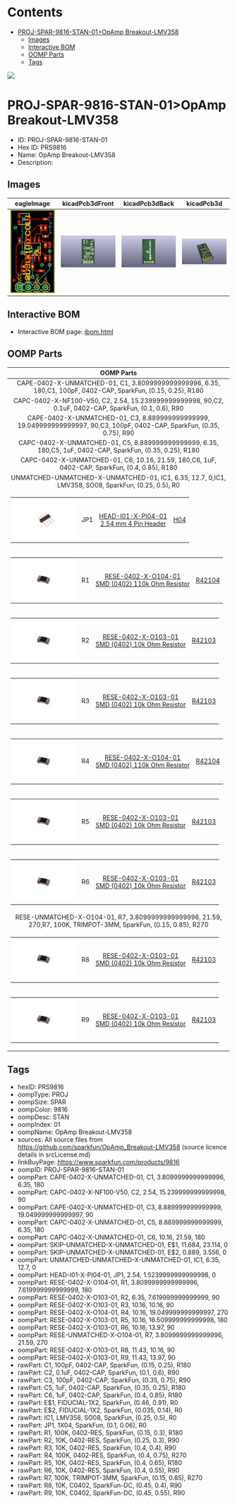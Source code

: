 



Contents
========

* [PROJ-SPAR-9816-STAN-01>OpAmp Breakout-LMV358](#proj-spar-9816-stan-01opamp-breakout-lmv358)
	* [Images](#images)
	* [Interactive BOM](#interactive-bom)
	* [OOMP Parts](#oomp-parts)
	* [Tags](#tags)
  
![][im]
# PROJ-SPAR-9816-STAN-01>OpAmp Breakout-LMV358

- ID: PROJ-SPAR-9816-STAN-01
- Hex ID: PRS9816
- Name: OpAmp Breakout-LMV358
- Description: 

## Images
  
  

|eagleImage|kicadPcb3dFront|kicadPcb3dBack|kicadPcb3d|
| :---: | :---: | :---: | :---: |
|[![eagleImage](eagleImage_140.png)](eagleImage_600.png)|[![kicadPcb3dFront](kicadPcb3dFront_140.png)](kicadPcb3dFront_600.png)|[![kicadPcb3dBack](kicadPcb3dBack_140.png)](kicadPcb3dBack_600.png)|[![kicadPcb3d](kicadPcb3d_140.png)](kicadPcb3d_600.png)|

## Interactive BOM

- Interactive BOM page: [ibom.html](kicad/bom/ibom.html)

## OOMP Parts
  

|OOMP Parts|
| :---: |
|CAPE-0402-X-UNMATCHED-01, C1, 3.8099999999999996, 6.35, 180,C1, 100pF, 0402-CAP, SparkFun, (0.15, 0.25), R180|
|CAPC-0402-X-NF100-V50, C2, 2.54, 15.239999999999998, 90,C2, 0.1uF, 0402-CAP, SparkFun, (0.1, 0.6), R90|
|CAPE-0402-X-UNMATCHED-01, C3, 8.889999999999999, 19.049999999999997, 90,C3, 100pF, 0402-CAP, SparkFun, (0.35, 0.75), R90|
|CAPC-0402-X-UNMATCHED-01, C5, 8.889999999999999, 6.35, 180,C5, 1uF, 0402-CAP, SparkFun, (0.35, 0.25), R180|
|CAPC-0402-X-UNMATCHED-01, C6, 10.16, 21.59, 180,C6, 1uF, 0402-CAP, SparkFun, (0.4, 0.85), R180|
|UNMATCHED-UNMATCHED-X-UNMATCHED-01, IC1, 6.35, 12.7, 0,IC1, LMV358, SO08, SparkFun, (0.25, 0.5), R0|
|<table><tr><td>![HEAD-I01-X-PI04-01](https://raw.githubusercontent.com/oomlout/oomlout_OOMP_parts/main/HEAD-I01-X-PI04-01/image_140.jpg)</td><td> JP1</td><td>[HEAD-I01-X-PI04-01<br>2.54 mm 4 Pin Header](https://github.com/oomlout/oomlout_OOMP_parts/tree/main/HEAD-I01-X-PI04-01/)</td><td>[H04](https://github.com/oomlout/oomlout_OOMP_parts/tree/main/HEAD-I01-X-PI04-01/)</td></tr></table>|
|<table><tr><td>![RESE-0402-X-O104-01](https://raw.githubusercontent.com/oomlout/oomlout_OOMP_parts/main/RESE-0402-X-O104-01/image_140.jpg)</td><td> R1</td><td>[RESE-0402-X-O104-01<br>SMD (0402) 110k Ohm Resistor](https://github.com/oomlout/oomlout_OOMP_parts/tree/main/RESE-0402-X-O104-01/)</td><td>[R42104](https://github.com/oomlout/oomlout_OOMP_parts/tree/main/RESE-0402-X-O104-01/)</td></tr></table>|
|<table><tr><td>![RESE-0402-X-O103-01](https://raw.githubusercontent.com/oomlout/oomlout_OOMP_parts/main/RESE-0402-X-O103-01/image_140.jpg)</td><td> R2</td><td>[RESE-0402-X-O103-01<br>SMD (0402) 10k Ohm Resistor](https://github.com/oomlout/oomlout_OOMP_parts/tree/main/RESE-0402-X-O103-01/)</td><td>[R42103](https://github.com/oomlout/oomlout_OOMP_parts/tree/main/RESE-0402-X-O103-01/)</td></tr></table>|
|<table><tr><td>![RESE-0402-X-O103-01](https://raw.githubusercontent.com/oomlout/oomlout_OOMP_parts/main/RESE-0402-X-O103-01/image_140.jpg)</td><td> R3</td><td>[RESE-0402-X-O103-01<br>SMD (0402) 10k Ohm Resistor](https://github.com/oomlout/oomlout_OOMP_parts/tree/main/RESE-0402-X-O103-01/)</td><td>[R42103](https://github.com/oomlout/oomlout_OOMP_parts/tree/main/RESE-0402-X-O103-01/)</td></tr></table>|
|<table><tr><td>![RESE-0402-X-O104-01](https://raw.githubusercontent.com/oomlout/oomlout_OOMP_parts/main/RESE-0402-X-O104-01/image_140.jpg)</td><td> R4</td><td>[RESE-0402-X-O104-01<br>SMD (0402) 110k Ohm Resistor](https://github.com/oomlout/oomlout_OOMP_parts/tree/main/RESE-0402-X-O104-01/)</td><td>[R42104](https://github.com/oomlout/oomlout_OOMP_parts/tree/main/RESE-0402-X-O104-01/)</td></tr></table>|
|<table><tr><td>![RESE-0402-X-O103-01](https://raw.githubusercontent.com/oomlout/oomlout_OOMP_parts/main/RESE-0402-X-O103-01/image_140.jpg)</td><td> R5</td><td>[RESE-0402-X-O103-01<br>SMD (0402) 10k Ohm Resistor](https://github.com/oomlout/oomlout_OOMP_parts/tree/main/RESE-0402-X-O103-01/)</td><td>[R42103](https://github.com/oomlout/oomlout_OOMP_parts/tree/main/RESE-0402-X-O103-01/)</td></tr></table>|
|<table><tr><td>![RESE-0402-X-O103-01](https://raw.githubusercontent.com/oomlout/oomlout_OOMP_parts/main/RESE-0402-X-O103-01/image_140.jpg)</td><td> R6</td><td>[RESE-0402-X-O103-01<br>SMD (0402) 10k Ohm Resistor](https://github.com/oomlout/oomlout_OOMP_parts/tree/main/RESE-0402-X-O103-01/)</td><td>[R42103](https://github.com/oomlout/oomlout_OOMP_parts/tree/main/RESE-0402-X-O103-01/)</td></tr></table>|
|RESE-UNMATCHED-X-O104-01, R7, 3.8099999999999996, 21.59, 270,R7, 100K, TRIMPOT-3MM, SparkFun, (0.15, 0.85), R270|
|<table><tr><td>![RESE-0402-X-O103-01](https://raw.githubusercontent.com/oomlout/oomlout_OOMP_parts/main/RESE-0402-X-O103-01/image_140.jpg)</td><td> R8</td><td>[RESE-0402-X-O103-01<br>SMD (0402) 10k Ohm Resistor](https://github.com/oomlout/oomlout_OOMP_parts/tree/main/RESE-0402-X-O103-01/)</td><td>[R42103](https://github.com/oomlout/oomlout_OOMP_parts/tree/main/RESE-0402-X-O103-01/)</td></tr></table>|
|<table><tr><td>![RESE-0402-X-O103-01](https://raw.githubusercontent.com/oomlout/oomlout_OOMP_parts/main/RESE-0402-X-O103-01/image_140.jpg)</td><td> R9</td><td>[RESE-0402-X-O103-01<br>SMD (0402) 10k Ohm Resistor](https://github.com/oomlout/oomlout_OOMP_parts/tree/main/RESE-0402-X-O103-01/)</td><td>[R42103](https://github.com/oomlout/oomlout_OOMP_parts/tree/main/RESE-0402-X-O103-01/)</td></tr></table>|

## Tags

- hexID: PRS9816
- oompType: PROJ
- oompSize: SPAR
- oompColor: 9816
- oompDesc: STAN
- oompIndex: 01
- oompName: OpAmp Breakout-LMV358
- sources: All source files from https://github.com/sparkfun/OpAmp_Breakout-LMV358 (source licence details in srcLicense.md)
- linkBuyPage: https://www.sparkfun.com/products/9816
- oompID: PROJ-SPAR-9816-STAN-01
- oompPart: CAPE-0402-X-UNMATCHED-01, C1, 3.8099999999999996, 6.35, 180
- oompPart: CAPC-0402-X-NF100-V50, C2, 2.54, 15.239999999999998, 90
- oompPart: CAPE-0402-X-UNMATCHED-01, C3, 8.889999999999999, 19.049999999999997, 90
- oompPart: CAPC-0402-X-UNMATCHED-01, C5, 8.889999999999999, 6.35, 180
- oompPart: CAPC-0402-X-UNMATCHED-01, C6, 10.16, 21.59, 180
- oompPart: SKIP-UNMATCHED-X-UNMATCHED-01, E$1, 11.684, 23.114, 0
- oompPart: SKIP-UNMATCHED-X-UNMATCHED-01, E$2, 0.889, 3.556, 0
- oompPart: UNMATCHED-UNMATCHED-X-UNMATCHED-01, IC1, 6.35, 12.7, 0
- oompPart: HEAD-I01-X-PI04-01, JP1, 2.54, 1.5239999999999998, 0
- oompPart: RESE-0402-X-O104-01, R1, 3.8099999999999996, 7.619999999999999, 180
- oompPart: RESE-0402-X-O103-01, R2, 6.35, 7.619999999999999, 90
- oompPart: RESE-0402-X-O103-01, R3, 10.16, 10.16, 90
- oompPart: RESE-0402-X-O104-01, R4, 10.16, 19.049999999999997, 270
- oompPart: RESE-0402-X-O103-01, R5, 10.16, 16.509999999999998, 180
- oompPart: RESE-0402-X-O103-01, R6, 10.16, 13.97, 90
- oompPart: RESE-UNMATCHED-X-O104-01, R7, 3.8099999999999996, 21.59, 270
- oompPart: RESE-0402-X-O103-01, R8, 11.43, 10.16, 90
- oompPart: RESE-0402-X-O103-01, R9, 11.43, 13.97, 90
- rawPart: C1, 100pF, 0402-CAP, SparkFun, (0.15, 0.25), R180
- rawPart: C2, 0.1uF, 0402-CAP, SparkFun, (0.1, 0.6), R90
- rawPart: C3, 100pF, 0402-CAP, SparkFun, (0.35, 0.75), R90
- rawPart: C5, 1uF, 0402-CAP, SparkFun, (0.35, 0.25), R180
- rawPart: C6, 1uF, 0402-CAP, SparkFun, (0.4, 0.85), R180
- rawPart: E$1, FIDUCIAL-1X2, SparkFun, (0.46, 0.91), R0
- rawPart: E$2, FIDUCIAL-1X2, SparkFun, (0.035, 0.14), R0
- rawPart: IC1, LMV358, SO08, SparkFun, (0.25, 0.5), R0
- rawPart: JP1, 1X04, SparkFun, (0.1, 0.06), R0
- rawPart: R1, 100K, 0402-RES, SparkFun, (0.15, 0.3), R180
- rawPart: R2, 10K, 0402-RES, SparkFun, (0.25, 0.3), R90
- rawPart: R3, 10K, 0402-RES, SparkFun, (0.4, 0.4), R90
- rawPart: R4, 100K, 0402-RES, SparkFun, (0.4, 0.75), R270
- rawPart: R5, 10K, 0402-RES, SparkFun, (0.4, 0.65), R180
- rawPart: R6, 10K, 0402-RES, SparkFun, (0.4, 0.55), R90
- rawPart: R7, 100K, TRIMPOT-3MM, SparkFun, (0.15, 0.85), R270
- rawPart: R8, 10K, C0402, SparkFun-DC, (0.45, 0.4), R90
- rawPart: R9, 10K, C0402, SparkFun-DC, (0.45, 0.55), R90



[im]: kicadPcb3d_450.png
